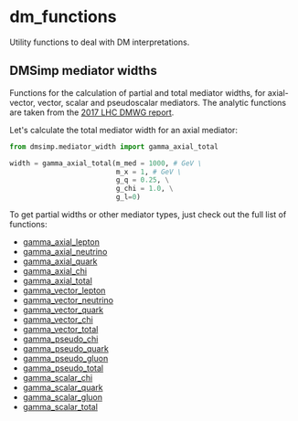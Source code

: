# dm_functions
Utility functions to deal with DM interpretations.

## DMSimp mediator widths
Functions for the calculation of partial and total mediator widths, for axial-vector, vector, scalar and pseudoscalar mediators.
The analytic functions are taken from the [2017 LHC DMWG report](https://arxiv.org/abs/1703.05703).

Let's calculate the total mediator width for an axial mediator:

```python
from dmsimp.mediator_width import gamma_axial_total

width = gamma_axial_total(m_med = 1000, # GeV \
                          m_x = 1, # GeV \
                          g_q = 0.25, \
                          g_chi = 1.0, \
                          g_l=0)
```

To get partial widths or other mediator types, just check out the full list of functions:
* [gamma_axial_lepton](https://github.com/AndreasAlbert/dm_functions/blob/master/dmsimp/mediator_width.py#L44)
* [gamma_axial_neutrino](https://github.com/AndreasAlbert/dm_functions/blob/master/dmsimp/mediator_width.py#L60)
* [gamma_axial_quark](https://github.com/AndreasAlbert/dm_functions/blob/master/dmsimp/mediator_width.py#L71)
* [gamma_axial_chi](https://github.com/AndreasAlbert/dm_functions/blob/master/dmsimp/mediator_width.py#L87)
* [gamma_axial_total](https://github.com/AndreasAlbert/dm_functions/blob/master/dmsimp/mediator_width.py#L104)
* [gamma_vector_lepton](https://github.com/AndreasAlbert/dm_functions/blob/master/dmsimp/mediator_width.py#L127)
* [gamma_vector_neutrino](https://github.com/AndreasAlbert/dm_functions/blob/master/dmsimp/mediator_width.py#L143)
* [gamma_vector_quark](https://github.com/AndreasAlbert/dm_functions/blob/master/dmsimp/mediator_width.py#L154)
* [gamma_vector_chi](https://github.com/AndreasAlbert/dm_functions/blob/master/dmsimp/mediator_width.py#L170)
* [gamma_vector_total](https://github.com/AndreasAlbert/dm_functions/blob/master/dmsimp/mediator_width.py#L187)
* [gamma_pseudo_chi](https://github.com/AndreasAlbert/dm_functions/blob/master/dmsimp/mediator_width.py#L209)
* [gamma_pseudo_quark](https://github.com/AndreasAlbert/dm_functions/blob/master/dmsimp/mediator_width.py#L225)
* [gamma_pseudo_gluon](https://github.com/AndreasAlbert/dm_functions/blob/master/dmsimp/mediator_width.py#L242)
* [gamma_pseudo_total](https://github.com/AndreasAlbert/dm_functions/blob/master/dmsimp/mediator_width.py#L257)
* [gamma_scalar_chi](https://github.com/AndreasAlbert/dm_functions/blob/master/dmsimp/mediator_width.py#L276)
* [gamma_scalar_quark](https://github.com/AndreasAlbert/dm_functions/blob/master/dmsimp/mediator_width.py#L292)
* [gamma_scalar_gluon](https://github.com/AndreasAlbert/dm_functions/blob/master/dmsimp/mediator_width.py#L309)
* [gamma_scalar_total](https://github.com/AndreasAlbert/dm_functions/blob/master/dmsimp/mediator_width.py#L324)


                      

